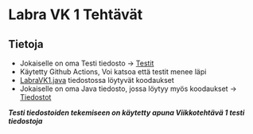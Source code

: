 # Labra VK 1 Tehtävät

## Tietoja
- Jokaiselle on oma Testi tiedosto -> [Testit](https://github.com/Tuukkaleksi/LabratVK/tree/main/app/src/test/java/labravk1)
- Käytetty Github Actions, Voi katsoa että testit menee läpi
- [LabraVK1.java](https://github.com/Tuukkaleksi/LabratVK/blob/main/app/src/main/java/labravk1/LabraVK1.java) tiedostossa löytyvät koodaukset
- Jokaiselle on oma Java tiedosto, jossa löytyy myös koodaukset -> [Tiedostot](https://github.com/Tuukkaleksi/LabratVK/tree/main/app/src/main/java/labravk1/files)

***Testi tiedostoiden tekemiseen on käytetty apuna Viikkotehtävä 1 testi tiedostoja***
